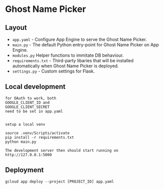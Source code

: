 Ghost Name Picker
==========================

Layout
------

 * `app.yaml` - Configure App Engine to serve the Ghost Name Picker.
 * `main.py` - The default Python entry-point for Ghost Name Picker on App Engine.
 * `modules.py` Helper functions to immitate DB behaviour.
 * `requirements.txt` - Third-party libaries that will be installed automatically when Ghost Name Picker is deployed.
 * `settings.py` - Custom settings for Flask.


Local development
----------
    for OAuth to work, both
    GOOGLE_CLIENT_ID and
    GOOGLE_CLIENT_SECRET
    need to be set in app.yaml


    setup a local venv

    source .venv/Scripts/activate
    pip install -r requirements.txt
    python main.py

    The development server then should start running on http://127.0.0.1:5000




Deployment
----------

    gcloud app deploy --project [PROJECT_ID] app.yaml
